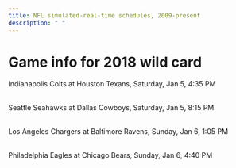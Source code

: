 ```yaml
---
title: NFL simulated-real-time schedules, 2009-present
description: " "
---
```


# Game info for 2018 wild card

Indianapolis Colts at Houston Texans, Saturday, Jan 5, 4:35 PM

<br/>Seattle Seahawks at Dallas Cowboys, Saturday, Jan 5, 8:15 PM

<br/>Los Angeles Chargers at Baltimore Ravens, Sunday, Jan 6, 1:05 PM

<br/>Philadelphia Eagles at Chicago Bears, Sunday, Jan 6, 4:40 PM

